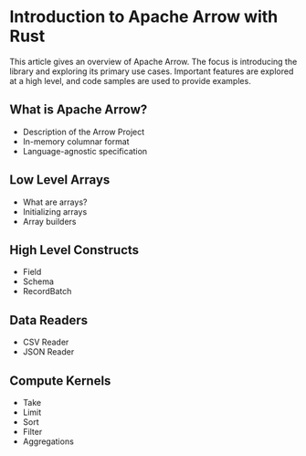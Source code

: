 # Introduction to Apache Arrow with Rust

This article gives an overview of Apache Arrow. The focus is introducing the library and exploring its primary use cases. Important features are explored at a high level, and code samples are used to provide examples.

## What is Apache Arrow?

- Description of the Arrow Project
- In-memory columnar format
- Language-agnostic specification

## Low Level Arrays

- What are arrays?
- Initializing arrays
- Array builders

## High Level Constructs

- Field
- Schema
- RecordBatch

## Data Readers

- CSV Reader
- JSON Reader

## Compute Kernels

- Take
- Limit
- Sort
- Filter
- Aggregations
